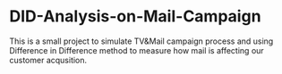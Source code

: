 # DID-Analysis-on-Mail-Campaign  
This is a small project to simulate TV&Mail campaign process and using Difference in Difference method to measure how mail is affecting our customer acqusition.
